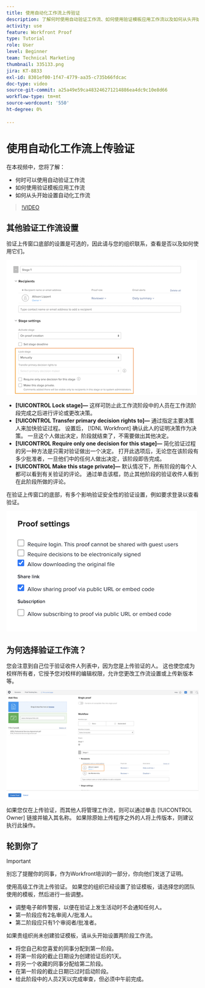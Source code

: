 ```yaml
---
title: 使用自动化工作流上传验证
description: 了解何时使用自动验证工作流、如何使用验证模板应用工作流以及如何从头开始设置自动工作流。
activity: use
feature: Workfront Proof
type: Tutorial
role: User
level: Beginner
team: Technical Marketing
thumbnail: 335133.png
jira: KT-8833
exl-id: 8301ef00-1f47-4779-aa35-c735b66fdcac
doc-type: video
source-git-commit: a25a49e59ca483246271214886ea4dc9c10e8d66
workflow-type: tm+mt
source-wordcount: '550'
ht-degree: 0%

---
```


# 使用自动化工作流上传验证

在本视频中，您将了解：

* 何时可以使用自动验证工作流
* 如何使用验证模板应用工作流
* 如何从头开始设置自动化工作流

>[!VIDEO](https://video.tv.adobe.com/v/335133/?quality=12&learn=on)



## 其他验证工作流设置

验证上传窗口底部的设置是可选的，因此请与您的组织联系，查看是否以及如何使用它们。

![的图像 [!UICONTROL New Proof]带有以下内容的窗口 [!UICONTROL Stage settings] 突出显示。](assets/additional-proof-workflow-settings.png)

* **[!UICONTROL Lock stage]—** 这样可防止此工作流阶段中的人员在工作流阶段完成之后进行评论或更改决策。
* **[!UICONTROL Transfer primary decision rights to]—** 通过指定主要决策人来加快验证过程。 设置后， [!DNL Workfront] 确认此人的证明决策作为决策。 一旦这个人做出决定，阶段就结束了，不需要做出其他决定。
* **[!UICONTROL Require only one decision for this stage]—** 简化验证过程的另一种方法是只需对验证做出一个决定。 打开此选项后，无论您在该阶段有多少批准者，一旦他们中的任何人做出决定，该阶段即告完成。
* **[!UICONTROL Make this stage private]—** 默认情况下，所有阶段的每个人都可以看到有关验证的评论。 通过单击该框，防止其他阶段的验证收件人看到在此阶段所做的评论。

在验证上传窗口的底部，有多个影响验证安全性的验证设置，例如要求登录以查看验证。

<!--
Learn more about these in the Proof settings section of the Configure a proof article.
-->

![的图像 [!UICONTROL Proof settings] 验证上传窗口的区域。](assets/additional-proof-workflow-settings-2.png)

<!--
### Learn more
* Automated workflow overview
* Automated workflow stages overview
-->

<!--
### Guides
* Plan an advanced workflow worksheet
-->

## 为何选择验证工作流？

您会注意到自己位于验证收件人列表中，因为您是上传验证的人。 这也使您成为校样所有者，它授予您对校样的编辑权限，允许您更改工作流设置或上传新版本等。

![验证上传窗口的图像，在收件人列表中突出显示验证所有者。](assets/proof-owner.png)

如果您仅在上传验证，而其他人将管理工作流，则可以通过单击 [!UICONTROL Owner] 链接并输入其名称。 如果除原始上传程序之外的人将上传版本，则建议执行此操作。

## 轮到你了

>[!IMPORTANT]
>
>别忘了提醒你的同事，作为Workfront培训的一部分，你向他们发送了证明。


使用高级工作流上传验证。 如果您的组织已经设置了验证模板，请选择您的团队使用的模板，然后进行一些调整。

* 调整电子邮件警报，以便在验证上发生活动时不会通知任何人。
* 第一阶段应有2名审阅人/批准人。
* 第二阶段应只有1个审阅者/批准者。

如果贵组织尚未创建验证模板，请从头开始设置两阶段工作流。

* 将您自己和您喜爱的同事分配到第一阶段。
* 将第一阶段的截止日期设为创建验证后的1天。
* 将另一个收藏的同事分配给第二阶段。
* 在第一阶段的截止日期已过时启动阶段。
* 给此阶段中的人员2天以完成审查，但必须中午前完成。


